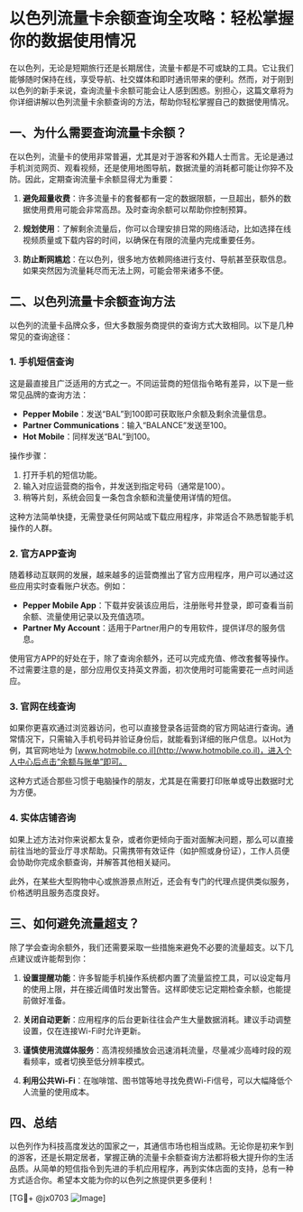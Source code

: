 # 以色列流量卡余额查询全攻略：轻松掌握你的数据使用情况

在以色列，无论是短期旅行还是长期居住，流量卡都是不可或缺的工具。它让我们能够随时保持在线，享受导航、社交媒体和即时通讯带来的便利。然而，对于刚到以色列的新手来说，查询流量卡余额可能会让人感到困惑。别担心，这篇文章将为你详细讲解以色列流量卡余额查询的方法，帮助你轻松掌握自己的数据使用情况。

## 一、为什么需要查询流量卡余额？

在以色列，流量卡的使用非常普遍，尤其是对于游客和外籍人士而言。无论是通过手机浏览网页、观看视频，还是使用地图导航，数据流量的消耗都可能让你猝不及防。因此，定期查询流量卡余额显得尤为重要：

1. **避免超量收费**：许多流量卡的套餐都有一定的数据限额，一旦超出，额外的数据使用费用可能会非常高昂。及时查询余额可以帮助你控制预算。
   
2. **规划使用**：了解剩余流量后，你可以合理安排日常的网络活动，比如选择在线视频质量或下载内容的时间，以确保在有限的流量内完成重要任务。

3. **防止断网尴尬**：在以色列，很多地方依赖网络进行支付、导航甚至获取信息。如果突然因为流量耗尽而无法上网，可能会带来诸多不便。

## 二、以色列流量卡余额查询方法

以色列的流量卡品牌众多，但大多数服务商提供的查询方式大致相同。以下是几种常见的查询途径：

### 1. 手机短信查询

这是最直接且广泛适用的方式之一。不同运营商的短信指令略有差异，以下是一些常见品牌的查询方法：

- **Pepper Mobile**：发送“BAL”到100即可获取账户余额及剩余流量信息。
- **Partner Communications**：输入“BALANCE”发送至100。
- **Hot Mobile**：同样发送“BAL”到100。

操作步骤：
1. 打开手机的短信功能。
2. 输入对应运营商的指令，并发送到指定号码（通常是100）。
3. 稍等片刻，系统会回复一条包含余额和流量使用详情的短信。

这种方法简单快捷，无需登录任何网站或下载应用程序，非常适合不熟悉智能手机操作的人群。

### 2. 官方APP查询

随着移动互联网的发展，越来越多的运营商推出了官方应用程序，用户可以通过这些应用实时查看账户状态。例如：

- **Pepper Mobile App**：下载并安装该应用后，注册账号并登录，即可查看当前余额、流量使用记录以及充值选项。
- **Partner My Account**：适用于Partner用户的专用软件，提供详尽的服务信息。

使用官方APP的好处在于，除了查询余额外，还可以完成充值、修改套餐等操作。不过需要注意的是，部分应用仅支持英文界面，初次使用时可能需要花一点时间适应。

### 3. 官网在线查询

如果你更喜欢通过浏览器访问，也可以直接登录各运营商的官方网站进行查询。通常情况下，只需输入手机号码并验证身份后，就能看到详细的账户信息。以Hot为例，其官网地址为 [www.hotmobile.co.il](http://www.hotmobile.co.il)，进入个人中心后点击“余额与账单”即可。

这种方式适合那些习惯于电脑操作的朋友，尤其是在需要打印账单或导出数据时尤为方便。

### 4. 实体店铺咨询

如果上述方法对你来说都太复杂，或者你更倾向于面对面解决问题，那么可以直接前往当地的营业厅寻求帮助。只需携带有效证件（如护照或身份证），工作人员便会协助你完成余额查询，并解答其他相关疑问。

此外，在某些大型购物中心或旅游景点附近，还会有专门的代理点提供类似服务，价格透明且服务态度良好。

## 三、如何避免流量超支？

除了学会查询余额外，我们还需要采取一些措施来避免不必要的流量超支。以下几点建议或许能帮到你：

1. **设置提醒功能**：许多智能手机操作系统都内置了流量监控工具，可以设定每月的使用上限，并在接近阈值时发出警告。这样即使忘记定期检查余额，也能提前做好准备。
   
2. **关闭自动更新**：应用程序的后台更新往往会产生大量数据消耗。建议手动调整设置，仅在连接Wi-Fi时允许更新。
   
3. **谨慎使用流媒体服务**：高清视频播放会迅速消耗流量，尽量减少高峰时段的观看频率，或者切换至低分辨率模式。
   
4. **利用公共Wi-Fi**：在咖啡馆、图书馆等地寻找免费Wi-Fi信号，可以大幅降低个人流量的使用成本。

## 四、总结

以色列作为科技高度发达的国家之一，其通信市场也相当成熟。无论你是初来乍到的游客，还是长期定居者，掌握正确的流量卡余额查询方法都将极大提升你的生活品质。从简单的短信指令到先进的手机应用程序，再到实体店面的支持，总有一种方式适合你。希望本文能为你的以色列之旅提供更多便利！

[TG💪+ @jx0703 ![Image](https://github.com/user-attachments/assets/dbca1d08-cadb-493c-b0ec-ad6f7a83f270)]